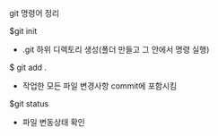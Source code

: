 
git 명령어 정리

$git init
- .git 하위 디렉토리 생성(폴더 만들고 그 안에서 명령 실행)

$ git add . 
- 작업한 모든 파일 변경사항 commit에 포함시킴

$git status
- 파일 변동상태 확인
